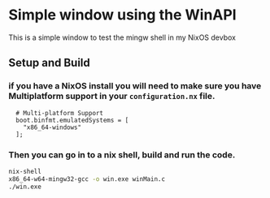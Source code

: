 # Simple window using the WinAPI

This is a simple window to test the mingw shell in my NixOS devbox

## Setup and Build
### if you have a NixOS install you will need to make sure you have Multiplatform support in your `configuration.nx` file.

```
  # Multi-platform Support
  boot.binfmt.emulatedSystems = [
    "x86_64-windows"
  ];
```

### Then you can go in to a nix shell, build and run the code.

```bash
nix-shell
x86_64-w64-mingw32-gcc -o win.exe winMain.c
./win.exe
```
